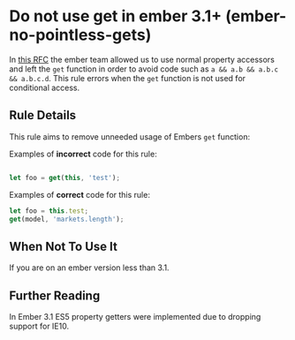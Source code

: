 # Do not use get in ember 3.1+ (ember-no-pointless-gets)

In [this RFC](https://github.com/emberjs/rfcs/blob/master/text/0281-es5-getters.md) the ember team allowed us to use normal property accessors and left the `get` function in order to avoid code such as `a && a.b && a.b.c && a.b.c.d`. This rule errors when the `get` function is not used for conditional access.

## Rule Details

This rule aims to remove unneeded usage of Embers `get` function:

Examples of **incorrect** code for this rule:

```js

let foo = get(this, 'test');

```

Examples of **correct** code for this rule:

```js
let foo = this.test;
get(model, 'markets.length');

```

## When Not To Use It

If you are on an ember version less than 3.1.

## Further Reading

In Ember 3.1 ES5 property getters were implemented due to dropping support for IE10.
